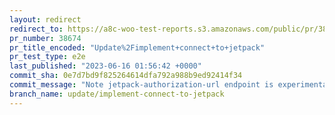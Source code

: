 ```yaml
---
layout: redirect
redirect_to: https://a8c-woo-test-reports.s3.amazonaws.com/public/pr/38674/e2e/index.html
pr_number: 38674
pr_title_encoded: "Update%2Fimplement+connect+to+jetpack"
pr_test_type: e2e
last_published: "2023-06-16 01:56:42 +0000"
commit_sha: 0e7d7bd9f825264614dfa792a988b9ed92414f34
commit_message: "Note jetpack-authorization-url endpoint is experimental"
branch_name: update/implement-connect-to-jetpack
---
```

